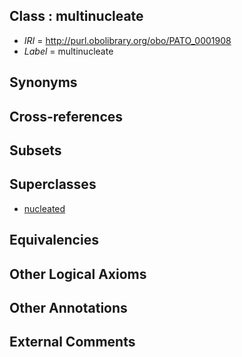 
## Class : multinucleate

 * *IRI* = http://purl.obolibrary.org/obo/PATO_0001908
 * *Label* = multinucleate

## Synonyms


## Cross-references


## Subsets


## Superclasses

 * [nucleated](../../PATO/05/PATO_0002505.md)

## Equivalencies


## Other Logical Axioms


## Other Annotations


## External Comments

